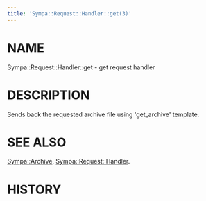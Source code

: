```yaml
---
title: 'Sympa::Request::Handler::get(3)'
---
```


# NAME

Sympa::Request::Handler::get - get request handler

# DESCRIPTION

Sends back the requested archive file using 'get\_archive' template.

# SEE ALSO

[Sympa::Archive](./Sympa-Archive.3.md), [Sympa::Request::Handler](./Sympa-Request-Handler.3.md).

# HISTORY
